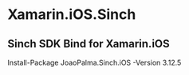# Xamarin.iOS.Sinch

## Sinch SDK Bind for Xamarin.iOS

Install-Package JoaoPalma.Sinch.iOS -Version 3.12.5
